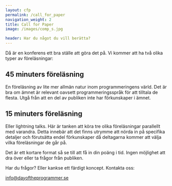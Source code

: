 ```yaml
---
layout: cfp
permalink: /call_for_paper
navigation_weight: 2
title: Call for Paper
image: /images/comp_s.jpg

header: Har du något du vill berätta?
---
```


Då är en konferens ett bra ställe att göra det på.
Vi kommer att ha två olika typer av föreläsningar:

## 45 minuters föreläsning
En föreläsning av lite mer allmän natur inom programmeringens värld. 
Det är bra om ämnet är relevant oavsett programmeringsspråk för att tilltala de flesta. Utgå från att en del av publiken inte har förkunskaper i ämnet.

## 15 minuters föreläsning
Eller lightning talks. Här är tanken att köra tre olika föreläsningar parallellt med varandra. Detta
innebär att det finns utrymme att nörda in på specifika detaljer och förutsätta endel förkunskaper då deltagarna kommer att välja vilka föreläsningar de går på. 

Det är ett kortare format så se till att få in din poäng i tid. Ingen möjlighet att dra över eller ta frågor från publiken.

Har du frågor? Eller kankse ett färdigt koncept. Kontakta oss:

[info@dayoftheprogrammer.se](mailto:info@dayoftheprogrammer.se)
